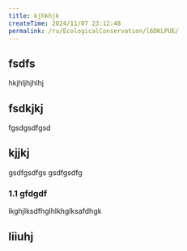 ```yaml
---
title: kjhkhjk
createTime: 2024/11/07 23:12:48
permalink: /ru/EcologicalConservation/l6DKLPUE/
---
```


## fsdfs
hkjhljhjhlhj
## fsdkjkj

fgsdgsdfgsd

## kjjkj

gsdfgsdfgs
gsdfgsdfg

### 1.1 gfdgdf


lkghjlksdfhglhlkhglksafdhgk

## liiuhj

